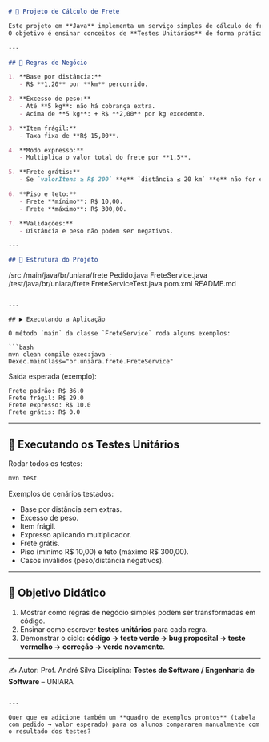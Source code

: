 ```markdown
# 🚚 Projeto de Cálculo de Frete

Este projeto em **Java** implementa um serviço simples de cálculo de frete com **regras de negócio reais** e inclui **testes unitários com JUnit 5**.  
O objetivo é ensinar conceitos de **Testes Unitários** de forma prática.

---

## 📜 Regras de Negócio

1. **Base por distância:**  
   - R$ **1,20** por **km** percorrido.  

2. **Excesso de peso:**  
   - Até **5 kg**: não há cobrança extra.  
   - Acima de **5 kg**: + R$ **2,00** por kg excedente.  

3. **Item frágil:**  
   - Taxa fixa de **R$ 15,00**.  

4. **Modo expresso:**  
   - Multiplica o valor total do frete por **1,5**.  

5. **Frete grátis:**  
   - Se `valorItens ≥ R$ 200` **e** `distância ≤ 20 km` **e** não for expresso.  

6. **Piso e teto:**  
   - Frete **mínimo**: R$ 10,00.  
   - Frete **máximo**: R$ 300,00.  

7. **Validações:**  
   - Distância e peso não podem ser negativos.  

---

## 📂 Estrutura do Projeto

```

/src
/main/java/br/uniara/frete
Pedido.java
FreteService.java
/test/java/br/uniara/frete
FreteServiceTest.java
pom.xml
README.md

````

---

## ▶️ Executando a Aplicação

O método `main` da classe `FreteService` roda alguns exemplos:

```bash
mvn clean compile exec:java -Dexec.mainClass="br.uniara.frete.FreteService"
````

Saída esperada (exemplo):

```
Frete padrão: R$ 36.0
Frete frágil: R$ 29.0
Frete expresso: R$ 10.0
Frete grátis: R$ 0.0
```

---

## 🧪 Executando os Testes Unitários

Rodar todos os testes:

```bash
mvn test
```

Exemplos de cenários testados:

* Base por distância sem extras.
* Excesso de peso.
* Item frágil.
* Expresso aplicando multiplicador.
* Frete grátis.
* Piso (mínimo R\$ 10,00) e teto (máximo R\$ 300,00).
* Casos inválidos (peso/distância negativos).

---

## 🎯 Objetivo Didático

1. Mostrar como regras de negócio simples podem ser transformadas em código.
2. Ensinar como escrever **testes unitários** para cada regra.
3. Demonstrar o ciclo: **código → teste verde → bug proposital → teste vermelho → correção → verde novamente**.

---

✍️ Autor: Prof. André Silva
Disciplina: **Testes de Software / Engenharia de Software** – UNIARA

```

---

Quer que eu adicione também um **quadro de exemplos prontos** (tabela com pedido → valor esperado) para os alunos compararem manualmente com o resultado dos testes?
```
